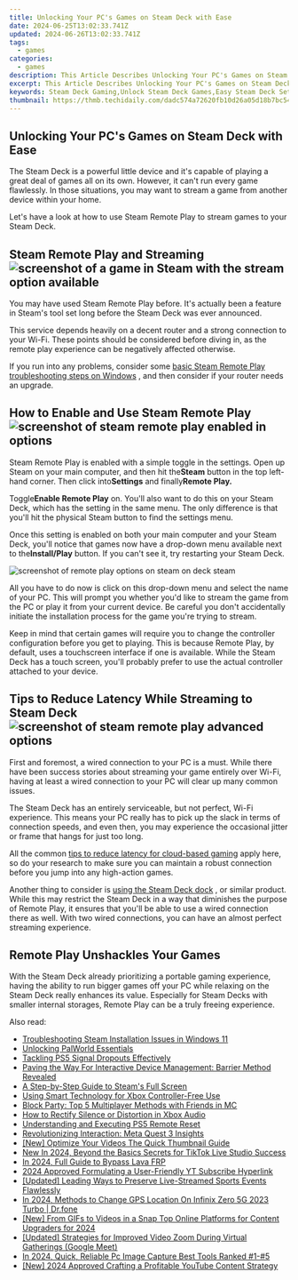 ```yaml
---
title: Unlocking Your PC's Games on Steam Deck with Ease
date: 2024-06-25T13:02:33.741Z
updated: 2024-06-26T13:02:33.741Z
tags:
  - games
categories:
  - games
description: This Article Describes Unlocking Your PC's Games on Steam Deck with Ease
excerpt: This Article Describes Unlocking Your PC's Games on Steam Deck with Ease
keywords: Steam Deck Gaming,Unlock Steam Deck Games,Easy Steam Deck Setup,Steam Deck Game Library Expansion,Seamless Steam Gaming Experience,Steam Deck Game Integration,Access Your Games on Steam Deck
thumbnail: https://thmb.techidaily.com/dadc574a72620fb10d26a05d18b7bc541d4008da38e3f5b8b4a33a2f717ba587.jpg
---
```


## Unlocking Your PC's Games on Steam Deck with Ease

 The Steam Deck is a powerful little device and it's capable of playing a great deal of games all on its own. However, it can't run every game flawlessly. In those situations, you may want to stream a game from another device within your home.

 Let's have a look at how to use Steam Remote Play to stream games to your Steam Deck.

## Steam Remote Play and Streaming ![screenshot of a game in Steam with the stream option available](https://static1.makeuseofimages.com/wordpress/wp-content/uploads/2023/07/screenshot_of_steam_temtem_stream_option_available-1.jpg)

 You may have used Steam Remote Play before. It's actually been a feature in Steam's tool set long before the Steam Deck was ever announced.

 This service depends heavily on a decent router and a strong connection to your Wi-Fi. These points should be considered before diving in, as the remote play experience can be negatively affected otherwise.

 If you run into any problems, consider some [basic Steam Remote Play troubleshooting steps on Windows](https://www.makeuseof.com/windows-steam-remote-play-not-working/) , and then consider if your router needs an upgrade.

## How to Enable and Use Steam Remote Play ![screenshot of steam remote play enabled in options](https://static1.makeuseofimages.com/wordpress/wp-content/uploads/2023/07/screenshot_of_steam_remote_play_option.jpg)

 Steam Remote Play is enabled with a simple toggle in the settings. Open up Steam on your main computer, and then hit the**Steam** button in the top left-hand corner. Then click into**Settings** and finally**Remote Play.**

 Toggle**Enable Remote Play** on. You'll also want to do this on your Steam Deck, which has the setting in the same menu. The only difference is that you'll hit the physical Steam button to find the settings menu.

 Once this setting is enabled on both your main computer and your Steam Deck, you'll notice that games now have a drop-down menu available next to the**Install/Play** button. If you can't see it, try restarting your Steam Deck.

![screenshot of remote play options on steam on deck steam](https://static1.makeuseofimages.com/wordpress/wp-content/uploads/2023/07/screenshot_of_remote_play_options_on_steam_deck.jpg)

 All you have to do now is click on this drop-down menu and select the name of your PC. This will prompt you whether you'd like to stream the game from the PC or play it from your current device. Be careful you don't accidentally initiate the installation process for the game you're trying to stream.

 Keep in mind that certain games will require you to change the controller configuration before you get to playing. This is because Remote Play, by default, uses a touchscreen interface if one is available. While the Steam Deck has a touch screen, you'll probably prefer to use the actual controller attached to your device.

## Tips to Reduce Latency While Streaming to Steam Deck ![screenshot of steam remote play advanced options](https://static1.makeuseofimages.com/wordpress/wp-content/uploads/2023/07/screenshot_of_steam_remote_play_advanced_options.jpg)

 First and foremost, a wired connection to your PC is a must. While there have been success stories about streaming your game entirely over Wi-Fi, having at least a wired connection to your PC will clear up many common issues.

 The Steam Deck has an entirely serviceable, but not perfect, Wi-Fi experience. This means your PC really has to pick up the slack in terms of connection speeds, and even then, you may experience the occasional jitter or frame that hangs for just too long.

 All the common [tips to reduce latency for cloud-based gaming](https://www.makeuseof.com/tips-reduce-latency-speed-up-cloud-gaming/) apply here, so do your research to make sure you can maintain a robust connection before you jump into any high-action games.

 Another thing to consider is [using the Steam Deck dock](https://www.makeuseof.com/reasons-why-you-should-buy-a-steam-deck-dock/) , or similar product. While this may restrict the Steam Deck in a way that diminishes the purpose of Remote Play, it ensures that you'll be able to use a wired connection there as well. With two wired connections, you can have an almost perfect streaming experience.

## Remote Play Unshackles Your Games

 With the Steam Deck already prioritizing a portable gaming experience, having the ability to run bigger games off your PC while relaxing on the Steam Deck really enhances its value. Especially for Steam Decks with smaller internal storages, Remote Play can be a truly freeing experience.


<ins class="adsbygoogle"
     style="display:block"
     data-ad-format="autorelaxed"
     data-ad-client="ca-pub-7571918770474297"
     data-ad-slot="1223367746"></ins>



<ins class="adsbygoogle"
     style="display:block"
     data-ad-client="ca-pub-7571918770474297"
     data-ad-slot="8358498916"
     data-ad-format="auto"
     data-full-width-responsive="true"></ins>

<span class="atpl-alsoreadstyle">Also read:</span>
<div><ul>
<li><a href="https://games-able.techidaily.com/troubleshooting-steam-installation-issues-in-windows-11/"><u>Troubleshooting Steam Installation Issues in Windows 11</u></a></li>
<li><a href="https://games-able.techidaily.com/unlocking-palworld-essentials/"><u>Unlocking PalWorld Essentials</u></a></li>
<li><a href="https://games-able.techidaily.com/tackling-ps5-signal-dropouts-effectively/"><u>Tackling PS5 Signal Dropouts Effectively</u></a></li>
<li><a href="https://games-able.techidaily.com/paving-the-way-for-interactive-device-management-barrier-method-revealed/"><u>Paving the Way For Interactive Device Management: Barrier Method Revealed</u></a></li>
<li><a href="https://games-able.techidaily.com/a-step-by-step-guide-to-steams-full-screen/"><u>A Step-by-Step Guide to Steam's Full Screen</u></a></li>
<li><a href="https://games-able.techidaily.com/using-smart-technology-for-xbox-controller-free-use/"><u>Using Smart Technology for Xbox Controller-Free Use</u></a></li>
<li><a href="https://games-able.techidaily.com/block-party-top-5-multiplayer-methods-with-friends-in-mc/"><u>Block Party: Top 5 Multiplayer Methods with Friends in MC</u></a></li>
<li><a href="https://games-able.techidaily.com/how-to-rectify-silence-or-distortion-in-xbox-audio/"><u>How to Rectify Silence or Distortion in Xbox Audio</u></a></li>
<li><a href="https://games-able.techidaily.com/understanding-and-executing-ps5-remote-reset/"><u>Understanding and Executing PS5 Remote Reset</u></a></li>
<li><a href="https://games-able.techidaily.com/revolutionizing-interaction-meta-quest-3-insights/"><u>Revolutionizing Interaction: Meta Quest 3 Insights</u></a></li>
<li><a href="https://facebook-video-share.techidaily.com/new-optimize-your-videos-the-quick-thumbnail-guide/"><u>[New] Optimize Your Videos  The Quick Thumbnail Guide</u></a></li>
<li><a href="https://ai-live-streaming.techidaily.com/new-in-2024-beyond-the-basics-secrets-for-tiktok-live-studio-success/"><u>New In 2024, Beyond the Basics Secrets for TikTok Live Studio Success</u></a></li>
<li><a href="https://android-frp.techidaily.com/in-2024-full-guide-to-bypass-lava-frp-by-drfone-android/"><u>In 2024, Full Guide to Bypass Lava FRP</u></a></li>
<li><a href="https://youtube-help.techidaily.com/2024-approved-formulating-a-user-friendly-yt-subscribe-hyperlink/"><u>2024 Approved  Formulating a User-Friendly YT Subscribe Hyperlink</u></a></li>
<li><a href="https://screen-mirroring-recording.techidaily.com/updated-leading-ways-to-preserve-live-streamed-sports-events-flawlessly/"><u>[Updated] Leading Ways to Preserve Live-Streamed Sports Events Flawlessly</u></a></li>
<li><a href="https://phone-solutions.techidaily.com/in-2024-methods-to-change-gps-location-on-infinix-zero-5g-2023-turbo-drfone-by-drfone-virtual-android/"><u>In 2024, Methods to Change GPS Location On Infinix Zero 5G 2023 Turbo | Dr.fone</u></a></li>
<li><a href="https://fox-cloud.techidaily.com/new-from-gifs-to-videos-in-a-snap-top-online-platforms-for-content-upgraders-for-2024/"><u>[New] From GIFs to Videos in a Snap  Top Online Platforms for Content Upgraders for 2024</u></a></li>
<li><a href="https://some-tips.techidaily.com/updated-strategies-for-improved-video-zoom-during-virtual-gatherings-google-meet/"><u>[Updated] Strategies for Improved Video Zoom During Virtual Gatherings (Google Meet)</u></a></li>
<li><a href="https://visual-screen-recording.techidaily.com/in-2024-quick-reliable-pc-image-capture-best-tools-ranked-1-5/"><u>In 2024, Quick, Reliable Pc Image Capture  Best Tools Ranked #1-#5</u></a></li>
<li><a href="https://facebook-video-share.techidaily.com/new-2024-approved-crafting-a-profitable-youtube-content-strategy/"><u>[New] 2024 Approved  Crafting a Profitable YouTube Content Strategy</u></a></li>
</ul></div>
